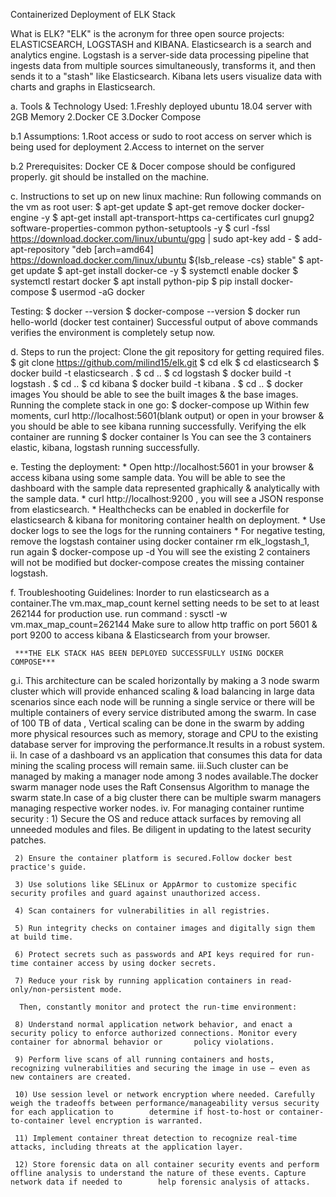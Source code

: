 Containerized Deployment of ELK Stack 

What is ELK?
"ELK" is the acronym for three open source projects: ELASTICSEARCH, LOGSTASH and KIBANA. Elasticsearch is a search and analytics engine. Logstash is a server-side data processing pipeline that ingests data from multiple sources simultaneously, transforms it, and then sends it to a "stash" like Elasticsearch. Kibana lets users visualize data with charts and graphs in Elasticsearch.

a. Tools & Technology Used:
	1.Freshly deployed ubuntu 18.04 server with 2GB Memory
	2.Docker CE
	3.Docker Compose

b.1 Assumptions:
	1.Root access or sudo to root access on server which is being used for deployment
	2.Access to internet on the server

b.2 Prerequisites:
	Docker CE & Docer compose should be configured properly.
        git should be installed on the machine.

c. Instructions to set up on new linux machine:
	Run following commands on the vm as root user:
	$ apt-get update
	$ apt-get remove docker docker-engine -y
	$ apt-get install apt-transport-https ca-certificates curl gnupg2 software-properties-common python-setuptools -y
	$ curl -fssl https://download.docker.com/linux/ubuntu/gpg | sudo apt-key add -
	$ add-apt-repository "deb [arch=amd64] https://download.docker.com/linux/ubuntu ${lsb_release -cs} stable"
	$ apt-get update
	$ apt-get install docker-ce -y
	$ systemctl enable docker
	$ systemctl restart docker
	$ apt install python-pip
	$ pip install docker-compose
	$ usermod -aG docker <your-user>

   Testing:
	$ docker --version
	$ docker-compose --version
	$ docker run hello-world (docker test container)
	Successful output of above commands verifies the environment is completely setup now.

d. Steps to run the project:
	Clone the git repository for getting required files.
	$ git clone https://github.com/milind15/elk.git
	$ cd elk
	$ cd elasticsearch
	$ docker build -t elasticsearch .
	$ cd ..
	$ cd logstash 
	$ docker build -t logstash .
	$ cd ..
	$ cd kibana
	$ docker build -t kibana .
	$ cd ..
	$ docker images
	You should be able to see the built images & the base images.
   Running the complete stack in one go:
	$ docker-compose up
	Within few moments, curl http://localhost:5601(blank output) or open in your browser & you should be able to see kibana running 	successfully.
   Verifying the elk container are running
	$ docker container ls
	You can see the 3 containers elastic, kibana, logstash running successfully.

e. Testing the deployment:
	* Open http://localhost:5601 in your browser & access kibana using some sample data. You will be able to see the dashboard with 	  the sample data represented graphically & analytically with the sample data.
	* curl http://localhost:9200 , you will see a JSON response from elasticsearch.
	* Healthchecks can be enabled in dockerfile for elasticsearch & kibana for monitoring container health on deployment.
	* Use docker logs <container-name> to see the logs for the running containers
	* For negative testing, remove the logstash container using docker container rm elk_logstash_1, run again
	$ docker-compose up -d
	You will see the existing 2 containers will not be modified but docker-compose creates the missing container logstash.

f. Troubleshooting Guidelines:
	Inorder to run elasticsearch as a container.The vm.max_map_count kernel setting needs to be set to at least 262144 for production 	use.
	run command : sysctl -w vm.max_map_count=262144
	Make sure to allow http traffic on port 5601 & port 9200 to access kibana & Elasticsearch from your browser.

     ***THE ELK STACK HAS BEEN DEPLOYED SUCCESSFULLY USING DOCKER COMPOSE***

g.i. This architecture can be scaled horizontally by making a 3 node swarm cluster which will provide enhanced scaling & load balancing in large data scenarios since        each node will be running a single service or there will be multiple containers of every service distributed among the swarm.
     In case of 100 TB of data , Vertical scaling can be done in the swarm by adding more physical resources such as memory, storage and CPU to the existing                 database server for improving the performance.It results in a robust system. 
 ii. In case of a dashboard vs an application that consumes this data for data mining the scaling process will remain same.
 iii.Such cluster can be managed by making a manager node among 3 nodes available.The docker swarm manager node uses the Raft Consensus Algorithm to manage the swarm        state.In case of a big cluster there can be multiple swarm managers managing respective worker nodes.
 iv. For managing container runtime security :
     1) Secure the OS and reduce attack surfaces by removing all unneeded modules and files. Be diligent in updating to the latest security patches.

     2) Ensure the container platform is secured.Follow docker best practice's guide.

     3) Use solutions like SELinux or AppArmor to customize specific security profiles and guard against unauthorized access.

     4) Scan containers for vulnerabilities in all registries.

     5) Run integrity checks on container images and digitally sign them at build time.
 
     6) Protect secrets such as passwords and API keys required for run-time container access by using docker secrets.

     7) Reduce your risk by running application containers in read-only/non-persistent mode.

      Then, constantly monitor and protect the run-time environment:

     8) Understand normal application network behavior, and enact a security policy to enforce authorized connections. Monitor every container for abnormal behavior or       policy violations.

     9) Perform live scans of all running containers and hosts, recognizing vulnerabilities and securing the image in use – even as new containers are created.

     10) Use session level or network encryption where needed. Carefully weigh the tradeoffs between performance/manageability versus security for each application to        determine if host-to-host or container-to-container level encryption is warranted.

     11) Implement container threat detection to recognize real-time attacks, including threats at the application layer.

     12) Store forensic data on all container security events and perform offline analysis to understand the nature of these events. Capture network data if needed to        help forensic analysis of attacks. 














 
